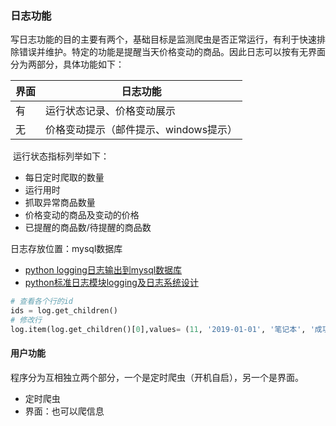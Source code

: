 ### 日志功能

​	写日志功能的目的主要有两个，基础目标是监测爬虫是否正常运行，有利于快速排除错误并维护。特定的功能是提醒当天价格变动的商品。因此日志可以按有无界面分为两部分，具体功能如下：

| 界面 | 日志功能                              |
| ---- | ------------------------------------- |
| 有   | 运行状态记录、价格变动展示            |
| 无   | 价格变动提示（邮件提示、windows提示） |

​	运行状态指标列举如下：

+ 每日定时爬取的数量
+ 运行用时
+ 抓取异常商品数量
+ 价格变动的商品及变动的价格 
+ 已提醒的商品数/待提醒的商品数

日志存放位置：mysql数据库

+ [python logging日志输出到mysql数据库](https://blog.csdn.net/J_Object/article/details/80179535)
+ [python标准日志模块logging及日志系统设计](https://www.cnblogs.com/goodhacker/p/3355660.html)



```python
# 查看各个行的id
ids = log.get_children()
# 修改行
log.item(log.get_children()[0],values= (11, '2019-01-01', '笔记本', '成功'))
```



#### 用户功能

​	程序分为互相独立两个部分，一个是定时爬虫（开机自启），另一个是界面。

+ 定时爬虫
+ 界面：也可以爬信息

